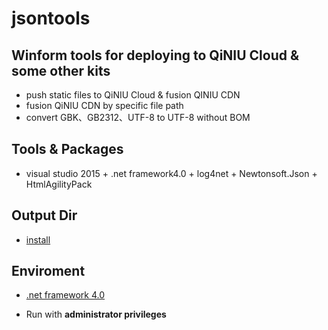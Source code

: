 # jsontools 


## Winform tools for deploying to QiNIU Cloud & some other kits

- push static files to QiNIU Cloud & fusion QINIU CDN
- fusion QiNIU CDN by specific file path
- convert GBK、GB2312、UTF-8 to UTF-8 without BOM


## Tools & Packages

- visual studio 2015 + .net framework4.0 + log4net + Newtonsoft.Json + HtmlAgilityPack


## Output Dir

- [install](CSharpWinform/output)


## Enviroment
- [.net framework 4.0](https://www.microsoft.com/zh-CN/download/details.aspx?id=17851)

- Run with **administrator privileges**
